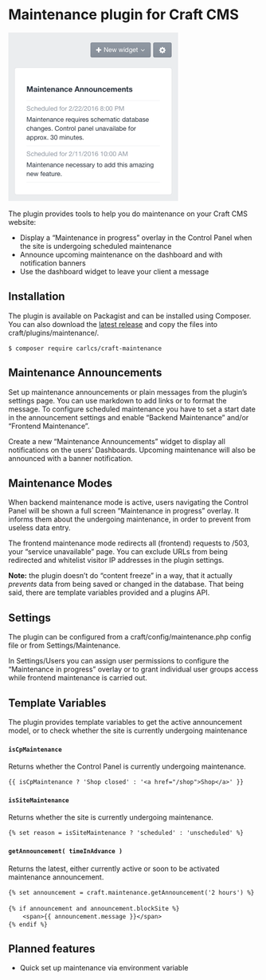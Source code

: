 # Maintenance plugin for Craft CMS

![screenshot][1]

The plugin provides tools to help you do maintenance on your Craft CMS website:

- Display a “Maintenance in progress” overlay in the Control Panel when the site is undergoing scheduled maintenance
- Announce upcoming maintenance on the dashboard and with notification banners
- Use the dashboard widget to leave your client a message

## Installation

The plugin is available on Packagist and can be installed using Composer. You can also download the [latest release][2] and copy the files into craft/plugins/maintenance/.

```
$ composer require carlcs/craft-maintenance
```

## Maintenance Announcements

Set up maintenance announcements or plain messages from the plugin’s settings page. You can use markdown to add links or to format the message. To configure scheduled maintenance you have to set a start date in the announcement settings and enable “Backend Maintenance” and/or “Frontend Maintenance”.

Create a new “Maintenance Announcements” widget to display all notifications on the users’ Dashboards. Upcoming maintenance will also be announced with a banner notification.

## Maintenance Modes

When backend maintenance mode is active, users navigating the Control Panel will be shown a full screen “Maintenance in progress” overlay. It informs them about the undergoing maintenance, in order to prevent from useless data entry.

The frontend maintenance mode redirects all (frontend) requests to /503, your “service unavailable” page. You can exclude URLs from being redirected and whitelist visitor IP addresses in the plugin settings.

**Note:** the plugin doesn’t do “content freeze” in a way, that it actually *prevents* data from being saved or changed in the database. That being said, there are template variables provided and a plugins API.

## Settings

The plugin can be configured from a craft/config/maintenance.php config file or from Settings/Maintenance.

In Settings/Users you can assign user permissions to configure the  “Maintenance in progress” overlay or to grant individual user groups access while frontend maintenance is carried out.

## Template Variables

The plugin provides template variables to get the active announcement model, or to check whether the site is currently undergoing maintenance

#### `isCpMaintenance`

Returns whether the Control Panel is currently undergoing maintenance.

```twig
{{ isCpMaintenance ? 'Shop closed' : '<a href="/shop">Shop</a>' }}
```

#### `isSiteMaintenance`

Returns whether the site is currently undergoing maintenance.

```twig
{% set reason = isSiteMaintenance ? 'scheduled' : 'unscheduled' %}
```

#### `getAnnouncement( timeInAdvance )`

Returns the latest, either currently active or soon to be activated maintenance announcement.

```twig
{% set announcement = craft.maintenance.getAnnouncement('2 hours') %}

{% if announcement and announcement.blockSite %}
    <span>{{ announcement.message }}</span>
{% endif %}
```

## Planned features

- Quick set up maintenance via environment variable


  [1]: https://github.com/carlcs/craft-maintenance/blob/master/resources/screenshot.png
  [2]: https://github.com/carlcs/craft-maintenance/releases/latest

